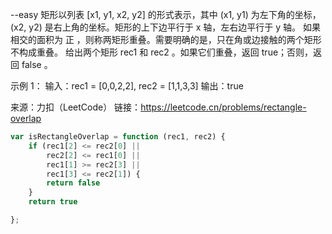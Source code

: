 --easy
矩形以列表 [x1, y1, x2, y2] 的形式表示，其中 (x1, y1) 为左下角的坐标，(x2, y2) 是右上角的坐标。矩形的上下边平行于 x 轴，左右边平行于 y 轴。
如果相交的面积为 正 ，则称两矩形重叠。需要明确的是，只在角或边接触的两个矩形不构成重叠。
给出两个矩形 rec1 和 rec2 。如果它们重叠，返回 true；否则，返回 false 。
 
示例 1：
输入：rec1 = [0,0,2,2], rec2 = [1,1,3,3]
输出：true

来源：力扣（LeetCode）
链接：https://leetcode.cn/problems/rectangle-overlap

```javascript
var isRectangleOverlap = function (rec1, rec2) {
    if (rec1[2] <= rec2[0] || 
        rec2[2] <= rec1[0] || 
        rec1[1] >= rec2[3] || 
        rec1[3] <= rec2[1]) {
        return false
    }
    return true

};
```